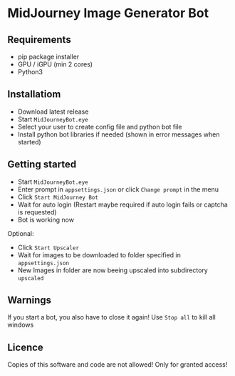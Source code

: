 MidJourney Image Generator Bot
==

Requirements
-------------

- pip package installer
- GPU / iGPU (min 2 cores)
- Python3

Installatiom
-------------

- Download latest release
- Start `MidJourneyBot.eye`
- Select your user to create config file and python bot file
- Install python bot libraries if needed (shown in error messages when started)

Getting started
-------------

- Start `MidJourneyBot.eye`
- Enter prompt in `appsettings.json` or click `Change prompt` in the menu
- Click `Start MidJourney Bot`
- Wait for auto login (Restart maybe required if auto login fails or captcha is requested)
- Bot is working now

Optional:

- Click `Start Upscaler`
- Wait for images to be downloaded to folder specified in `appsettings.json`
- New Images in folder are now beeing upscaled into subdirectory `upscaled`

Warnings
-------------

If you start a bot, you also have to close it again! 
Use `Stop all` to kill all windows

Licence
-------------

Copies of this software and code are not allowed!
Only for granted access!

